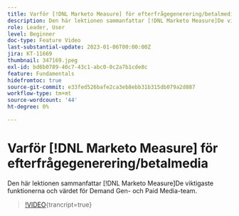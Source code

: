 ```yaml
---
title: Varför [!DNL Marketo Measure] för efterfrågegenerering/betalmedia
description: Den här lektionen sammanfattar [!DNL Marketo Measure]De viktigaste funktionerna och värdet för Demand Gen- och Paid Media-team.
role: Leader, User
level: Beginner
doc-type: Feature Video
last-substantial-update: 2023-01-06T00:00:00Z
jira: KT-11669
thumbnail: 347169.jpeg
exl-id: bd6b0789-40c7-43c1-abc0-0c2a7b1cde8c
feature: Fundamentals
hidefromtoc: true
source-git-commit: e33fed526bafe2ca3eb8ebb31b315db079a2d887
workflow-type: tm+mt
source-wordcount: '44'
ht-degree: 0%

---
```


# Varför [!DNL Marketo Measure] för efterfrågegenerering/betalmedia

Den här lektionen sammanfattar [!DNL Marketo Measure]De viktigaste funktionerna och värdet för Demand Gen- och Paid Media-team.

>[!VIDEO](https://video.tv.adobe.com/v/347169/?learn=on){trancript=true}

